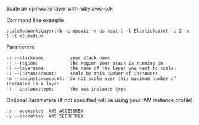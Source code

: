 Scale an opsworks layer with ruby aws-sdk


Command line example

```
scaleOpsworksLayer.rb -s opsviz -r us-east-1 -l ElasticSearch -i 2 -m 5 -t m3.medium
```

Parameters

```
-s --stackname:         your stack name
-r --region:            the region your stack is running in
-l --layername:         the name of the layer you want to scale
-i --instancecount:     scale by this number of instances
-m --maxinstancecount:  do not scale over this maximum number of instances in a layer
-t --instancetype:      the aws instance type
```

Optional Parameters (if not specified will be using your IAM instance profile)
```
-x --accesskey  AWS_ACCESSKEY
-y --secretkey  AWS_SECRETKEY
```

